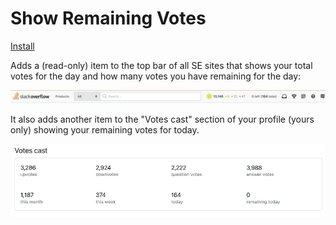 # Show Remaining Votes

[Install]()

Adds a (read-only) item to the top bar of all SE sites that shows your total votes for the day and how many votes you have remaining for the day:

![](./screenshots/topbar.png)

It also adds another item to the "Votes cast" section of your profile (yours only) showing your remaining votes for today.

![New item "0 remaining today" added to "Votes cast" section of user profile activity page](./screenshots/profile.png)
